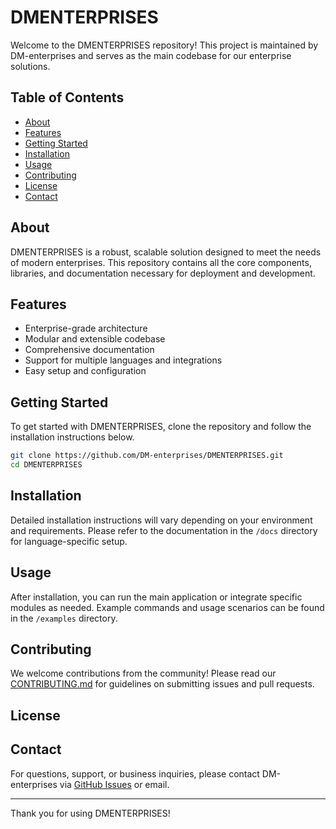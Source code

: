 # DMENTERPRISES

Welcome to the DMENTERPRISES repository! This project is maintained by DM-enterprises and serves as the main codebase for our enterprise solutions.

## Table of Contents

- [About](#about)
- [Features](#features)
- [Getting Started](#getting-started)
- [Installation](#installation)
- [Usage](#usage)
- [Contributing](#contributing)
- [License](#license)
- [Contact](#contact)

## About

DMENTERPRISES is a robust, scalable solution designed to meet the needs of modern enterprises. This repository contains all the core components, libraries, and documentation necessary for deployment and development.

## Features

- Enterprise-grade architecture
- Modular and extensible codebase
- Comprehensive documentation
- Support for multiple languages and integrations
- Easy setup and configuration

## Getting Started

To get started with DMENTERPRISES, clone the repository and follow the installation instructions below.

```bash
git clone https://github.com/DM-enterprises/DMENTERPRISES.git
cd DMENTERPRISES
```

## Installation

Detailed installation instructions will vary depending on your environment and requirements. Please refer to the documentation in the `/docs` directory for language-specific setup.

## Usage

After installation, you can run the main application or integrate specific modules as needed. Example commands and usage scenarios can be found in the `/examples` directory.

## Contributing

We welcome contributions from the community! Please read our [CONTRIBUTING.md](CONTRIBUTING.md) for guidelines on submitting issues and pull requests.

## License


## Contact

For questions, support, or business inquiries, please contact DM-enterprises via [GitHub Issues](https://github.com/DM-enterprises/DMENTERPRISES/issues) or email.

---

Thank you for using DMENTERPRISES!
